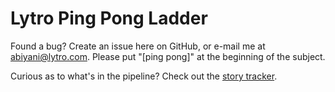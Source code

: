 Lytro Ping Pong Ladder
======================

Found a bug? Create an issue here on GitHub, or e-mail me at <abiyani@lytro.com>. Please put "[ping pong]" at the beginning of the subject.

Curious as to what's in the pipeline? Check out the [story tracker](https://www.pivotaltracker.com/projects/715245).
